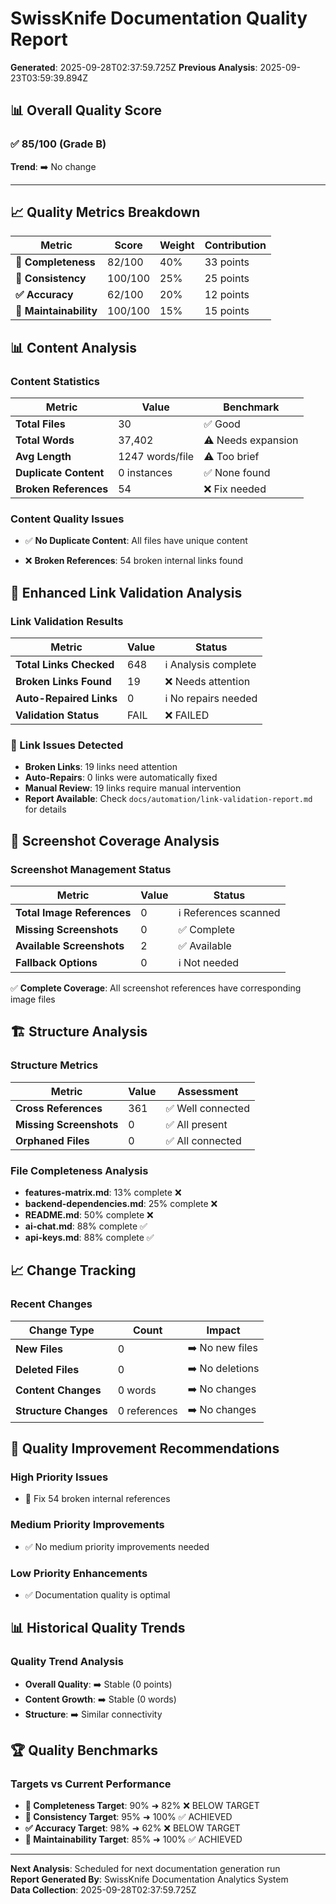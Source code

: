 # SwissKnife Documentation Quality Report

**Generated**: 2025-09-28T02:37:59.725Z
**Previous Analysis**: 2025-09-23T03:59:39.894Z

## 📊 Overall Quality Score

### ✅ **85/100 (Grade B)**
**Trend**: ➡️ No change

---

## 📈 Quality Metrics Breakdown

| Metric | Score | Weight | Contribution |
|--------|-------|--------|--------------|
| **📝 Completeness** | 82/100 | 40% | 33 points |
| **🎯 Consistency** | 100/100 | 25% | 25 points |
| **✅ Accuracy** | 62/100 | 20% | 12 points |
| **🔧 Maintainability** | 100/100 | 15% | 15 points |

## 📊 Content Analysis

### Content Statistics
| Metric | Value | Benchmark |
|--------|-------|-----------|
| **Total Files** | 30 | ✅ Good |
| **Total Words** | 37,402 | ⚠️ Needs expansion |
| **Avg Length** | 1247 words/file | ⚠️ Too brief |
| **Duplicate Content** | 0 instances | ✅ None found |
| **Broken References** | 54 | ❌ Fix needed |

### Content Quality Issues
- ✅ **No Duplicate Content**: All files have unique content

- ❌ **Broken References**: 54 broken internal links found

## 🔗 Enhanced Link Validation Analysis

### Link Validation Results  
| Metric | Value | Status |
|--------|-------|--------|
| **Total Links Checked** | 648 | ℹ️ Analysis complete |
| **Broken Links Found** | 19 | ❌ Needs attention |
| **Auto-Repaired Links** | 0 | ℹ️ No repairs needed |
| **Validation Status** | FAIL | ❌ FAILED |

### 🚨 Link Issues Detected
- **Broken Links**: 19 links need attention
- **Auto-Repairs**: 0 links were automatically fixed
- **Manual Review**: 19 links require manual intervention
- **Report Available**: Check `docs/automation/link-validation-report.md` for details

## 📸 Screenshot Coverage Analysis

### Screenshot Management Status
| Metric | Value | Status |  
|--------|-------|--------|
| **Total Image References** | 0 | ℹ️ References scanned |
| **Missing Screenshots** | 0 | ✅ Complete |
| **Available Screenshots** | 2 | ✅ Available |
| **Fallback Options** | 0 | ℹ️ Not needed |

✅ **Complete Coverage**: All screenshot references have corresponding image files

## 🏗️ Structure Analysis

### Structure Metrics
| Metric | Value | Assessment |
|--------|-------|------------|
| **Cross References** | 361 | ✅ Well connected |
| **Missing Screenshots** | 0 | ✅ All present |
| **Orphaned Files** | 0 | ✅ All connected |

### File Completeness Analysis
- **features-matrix.md**: 13% complete ❌
- **backend-dependencies.md**: 25% complete ❌
- **README.md**: 50% complete ❌
- **ai-chat.md**: 88% complete ✅
- **api-keys.md**: 88% complete ✅

## 📈 Change Tracking

### Recent Changes
| Change Type | Count | Impact |
|-------------|-------|--------|
| **New Files** | 0 | ➡️ No new files |
| **Deleted Files** | 0 | ➡️ No deletions |
| **Content Changes** | 0 words | ➡️ No changes |
| **Structure Changes** | 0 references | ➡️ No changes |

## 🎯 Quality Improvement Recommendations

### High Priority Issues
- 🔴 Fix 54 broken internal references

### Medium Priority Improvements  
- ✅ No medium priority improvements needed

### Low Priority Enhancements
- ✅ Documentation quality is optimal

## 📊 Historical Quality Trends

### Quality Trend Analysis
- **Overall Quality**: ➡️ Stable (0 points)
- **Content Growth**: ➡️ Stable (0 words)
- **Structure**: ➡️ Similar connectivity

## 🏆 Quality Benchmarks

### Targets vs Current Performance
- **📝 Completeness Target**: 90% ➜ 82% ❌ BELOW TARGET
- **🎯 Consistency Target**: 95% ➜ 100% ✅ ACHIEVED
- **✅ Accuracy Target**: 98% ➜ 62% ❌ BELOW TARGET
- **🔧 Maintainability Target**: 85% ➜ 100% ✅ ACHIEVED

---

**Next Analysis**: Scheduled for next documentation generation run  
**Report Generated By**: SwissKnife Documentation Analytics System  
**Data Collection**: 2025-09-28T02:37:59.725Z
